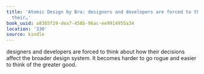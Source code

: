 ```yaml
---
title: 'Atomic Design by Bra: designers and developers are forced to think about how
  their…'
book_uuid: a8365f29-dea7-458b-96ac-ee9914955a34
location: '330'
source: kindle
---
```


designers and developers are forced to think about how their decisions affect the broader design system. It becomes harder to go rogue and easier to think of the greater good.
